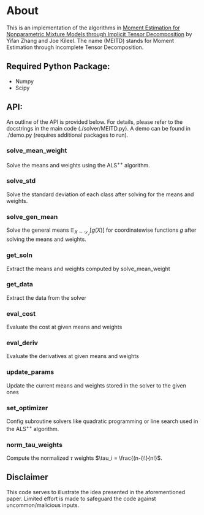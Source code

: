 # About
This is an implementation of the algorithms in <ins>Moment Estimation for Nonparametric Mixture Models through Implicit Tensor Decomposition</ins> by Yifan Zhang and Joe Kileel. The name (MEITD) stands for Moment Estimation through Incomplete Tensor Decomposition.

## Required Python Package:
* Numpy
* Scipy

## API:
An outline of the API is provided below. For details, please refer to the docstrings in the main code (./solver/MEITD.py). A demo can be found in ./demo.py (requires additional packages to run).

### solve_mean_weight
Solve the means and weights using the $\text{ALS}^{++}$ algorithm.

### solve_std
Solve the standard deviation of each class after solving for the means and weights.

### solve_gen_mean
Solve the general means $\mathbb{E}_{X\sim\mathcal{D_j}}[g(X)]$ for coordinatewise functions $g$ after solving the means and weights.

### get_soln
Extract the means and weights computed by solve_mean_weight

### get_data
Extract the data from the solver

### eval_cost
Evaluate the cost at given means and weights

### eval_deriv
Evaluate the derivatives at given means and weights

### update_params
Update the current means and weights stored in the solver to the given ones

### set_optimizer
Config subroutine solvers like quadratic programming or line search used in the $\text{ALS}^{++}$ algorithm.

### norm_tau_weights
Compute the normalized $\tau$ weights $\tau_i = \frac{(n-i)!}{n!}$.

## Disclaimer
This code serves to illustrate the idea presented in the aforementioned paper. Limited effort is made to safeguard the code against uncommon/malicious inputs.
